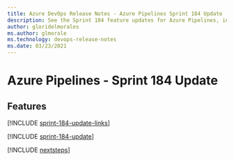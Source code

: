 ```yaml
---
title: Azure DevOps Release Notes - Azure Pipelines Sprint 184 Update
description: See the Sprint 184 feature updates for Azure Pipelines, including next steps.
author: gloridelmorales
ms.author: glmorale
ms.technology: devops-release-notes
ms.date: 03/23/2021
---
```


# Azure Pipelines - Sprint 184 Update

## Features

[!INCLUDE [sprint-184-update-links](../includes/pipelines/sprint-184-update-links.md)]

[!INCLUDE [sprint-184-update](../includes/pipelines/sprint-184-update.md)]

[!INCLUDE [nextsteps](../includes/nextsteps.md)]
